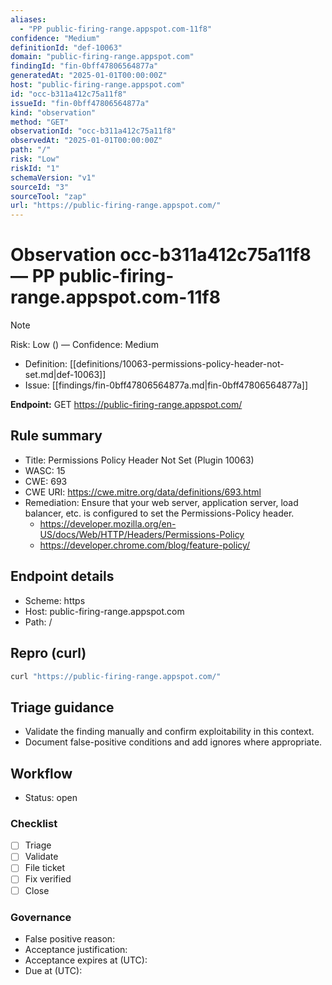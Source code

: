 ```yaml
---
aliases:
  - "PP public-firing-range.appspot.com-11f8"
confidence: "Medium"
definitionId: "def-10063"
domain: "public-firing-range.appspot.com"
findingId: "fin-0bff47806564877a"
generatedAt: "2025-01-01T00:00:00Z"
host: "public-firing-range.appspot.com"
id: "occ-b311a412c75a11f8"
issueId: "fin-0bff47806564877a"
kind: "observation"
method: "GET"
observationId: "occ-b311a412c75a11f8"
observedAt: "2025-01-01T00:00:00Z"
path: "/"
risk: "Low"
riskId: "1"
schemaVersion: "v1"
sourceId: "3"
sourceTool: "zap"
url: "https://public-firing-range.appspot.com/"
---
```


# Observation occ-b311a412c75a11f8 — PP public-firing-range.appspot.com-11f8

> [!Note]
> Risk: Low () — Confidence: Medium

- Definition: [[definitions/10063-permissions-policy-header-not-set.md|def-10063]]
- Issue: [[findings/fin-0bff47806564877a.md|fin-0bff47806564877a]]

**Endpoint:** GET https://public-firing-range.appspot.com/

## Rule summary

- Title: Permissions Policy Header Not Set (Plugin 10063)
- WASC: 15
- CWE: 693
- CWE URI: https://cwe.mitre.org/data/definitions/693.html
- Remediation: Ensure that your web server, application server, load balancer, etc. is configured to set the Permissions-Policy header.
  - https://developer.mozilla.org/en-US/docs/Web/HTTP/Headers/Permissions-Policy
  - https://developer.chrome.com/blog/feature-policy/

## Endpoint details

- Scheme: https
- Host: public-firing-range.appspot.com
- Path: /

## Repro (curl)

```bash
curl "https://public-firing-range.appspot.com/"
```

## Triage guidance

- Validate the finding manually and confirm exploitability in this context.
- Document false-positive conditions and add ignores where appropriate.

## Workflow

- Status: open

### Checklist

- [ ] Triage
- [ ] Validate
- [ ] File ticket
- [ ] Fix verified
- [ ] Close

### Governance

- False positive reason: 
- Acceptance justification: 
- Acceptance expires at (UTC): 
- Due at (UTC): 
